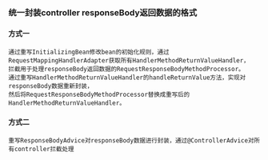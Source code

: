 ### 统一封装controller responseBody返回数据的格式
#### 方式一
    通过重写InitializingBean修改bean的初始化规则，通过RequestMappingHandlerAdapter获取所有HandlerMethodReturnValueHandler，
    拦截用于处理responseBody返回数据的RequestResponseBodyMethodProcessor。
    通过重写HandlerMethodReturnValueHandler的handleReturnValue方法，实现对responseBody数据重新封装，
    然后将RequestResponseBodyMethodProcessor替换成重写后的HandlerMethodReturnValueHandler。
    
#### 方式二
    重写ResponseBodyAdvice对responseBody数据进行封装，通过@ControllerAdvice对所有controller拦截处理
    